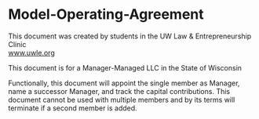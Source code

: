 # Model-Operating-Agreement
<p>
This document was created by students in the UW Law & Entrepreneurship Clinic</br>
<a href="https://www.uwle.org/">www.uwle.org</a></p>
<p>This document is for a Manager-Managed LLC in the State of Wisconsin</p>
<p>Functionally, this document will appoint the single member as Manager, name a successor Manager, and track the capital contributions. This document cannot be used with multiple members and by its terms will terminate if a second member is added.</p>
